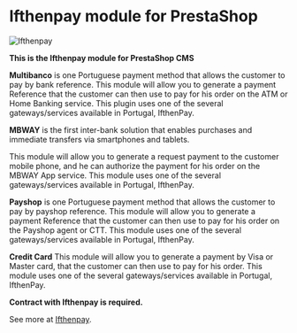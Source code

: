 Ifthenpay module for PrestaShop
==============
![Ifthenpay](https://ifthenpay.com/images/all_payments_logo.png)

**This is the Ifthenpay module for PrestaShop CMS**

**Multibanco** is one Portuguese payment method that allows the customer to pay by bank reference.
This module will allow you to generate a payment Reference that the customer can then use to pay for his order on the ATM or Home Banking service. This plugin uses one of the several gateways/services available in Portugal, IfthenPay.

**MBWAY** is the first inter-bank solution that enables purchases and immediate transfers via smartphones and tablets.

This module will allow you to generate a request payment to the customer mobile phone, and he can authorize the payment for his order on the MBWAY App service. This module uses one of the several gateways/services available in Portugal, IfthenPay.

**Payshop** is one Portuguese payment method that allows the customer to pay by payshop reference.
This module will allow you to generate a payment Reference that the customer can then use to pay for his order on the Payshop agent or CTT. This module uses one of the several gateways/services available in Portugal, IfthenPay.

**Credit Card** 
This module will allow you to generate a payment by Visa or Master card, that the customer can then use to pay for his order. This module uses one of the several gateways/services available in Portugal, IfthenPay.

**Contract with Ifthenpay is required.**

See more at [Ifthenpay](https://ifthenpay.com). 
